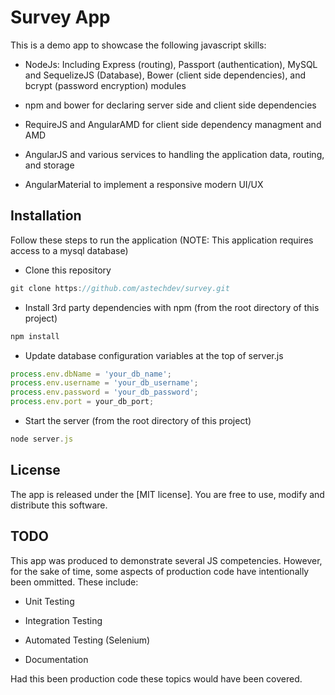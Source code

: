 # Survey App

This is a demo app to showcase the following javascript skills:

* NodeJs: Including Express (routing), Passport (authentication), MySQL and SequelizeJS (Database), Bower (client side dependencies), and bcrypt (password encryption) modules 

* npm and bower for declaring server side and client side dependencies

* RequireJS and AngularAMD for client side dependency managment and AMD

* AngularJS and various services to handling the application data, routing, and storage

* AngularMaterial to implement a responsive modern UI/UX


## Installation

Follow these steps to run the application (NOTE: This application requires access to a mysql database)

* Clone this repository

```js
git clone https://github.com/astechdev/survey.git
```

* Install 3rd party dependencies with npm (from the root directory of this project)

```js
npm install
```

* Update database configuration variables at the top of server.js

```js
process.env.dbName = 'your_db_name';
process.env.username = 'your_db_username';
process.env.password = 'your_db_password';
process.env.port = your_db_port;
```

* Start the server (from the root directory of this project)

```js
node server.js
```

## License

The app is released under the [MIT license]. You are free to use, modify and distribute this software.

## TODO

This app was produced to demonstrate several JS competencies. However, for the sake of time, some aspects of production code have intentionally been ommitted. These include:

* Unit Testing

* Integration Testing

* Automated Testing (Selenium)

* Documentation

Had this been production code these topics would have been covered.